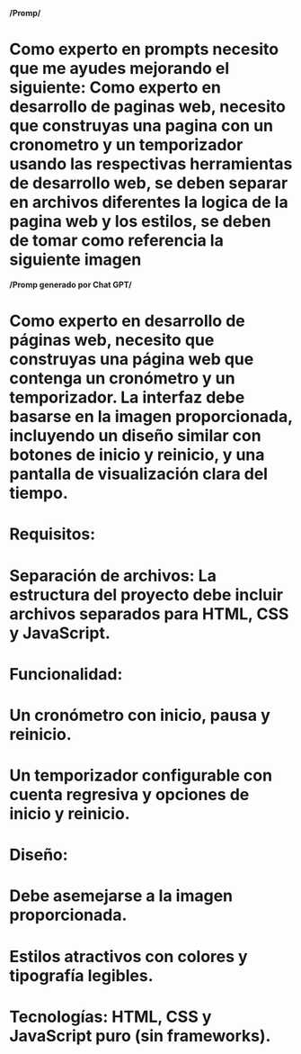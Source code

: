**/Promp/**
# Como experto en prompts  necesito que me ayudes mejorando el siguiente: Como experto en desarrollo de paginas web, necesito que construyas una pagina con un cronometro y un temporizador usando las respectivas herramientas de desarrollo web, se deben separar en archivos diferentes la logica de la pagina web y los estilos, se deben de tomar como referencia la siguiente imagen



**/Promp generado por Chat GPT/**
# Como experto en desarrollo de páginas web, necesito que construyas una página web que contenga un cronómetro y un temporizador. La interfaz debe basarse en la imagen proporcionada, incluyendo un diseño similar con botones de inicio y reinicio, y una pantalla de visualización clara del tiempo.

# Requisitos:
# Separación de archivos: La estructura del proyecto debe incluir archivos separados para HTML, CSS y JavaScript.
# Funcionalidad:
# Un cronómetro con inicio, pausa y reinicio.
# Un temporizador configurable con cuenta regresiva y opciones de inicio y reinicio.
# Diseño:
# Debe asemejarse a la imagen proporcionada.
# Estilos atractivos con colores y tipografía legibles.
# Tecnologías: HTML, CSS y JavaScript puro (sin frameworks).
